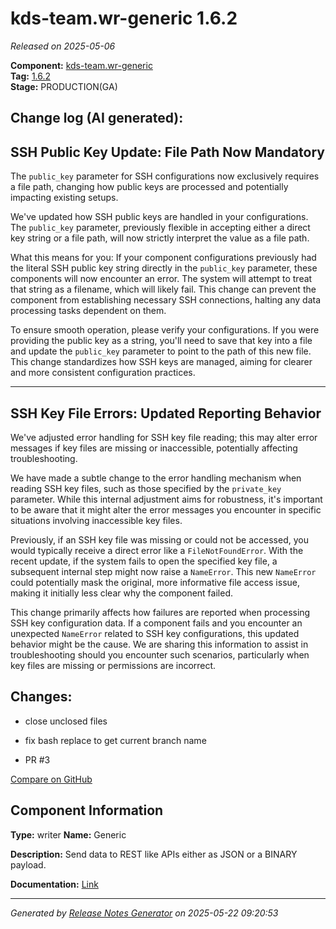 #  kds-team.wr-generic 1.6.2

_Released on 2025-05-06_

**Component:** [kds-team.wr-generic](https://github.com/keboola/component-generic)  
**Tag:** [1.6.2](https://github.com/keboola/component-generic/releases/tag/1.6.2)  
**Stage:** PRODUCTION(GA)


## Change log (AI generated):
## SSH Public Key Update: File Path Now Mandatory
The `public_key` parameter for SSH configurations now exclusively requires a file path, changing how public keys are processed and potentially impacting existing setups.

We've updated how SSH public keys are handled in your configurations. The `public_key` parameter, previously flexible in accepting either a direct key string or a file path, will now strictly interpret the value as a file path.

What this means for you:
If your component configurations previously had the literal SSH public key string directly in the `public_key` parameter, these components will now encounter an error. The system will attempt to treat that string as a filename, which will likely fail. This change can prevent the component from establishing necessary SSH connections, halting any data processing tasks dependent on them.

To ensure smooth operation, please verify your configurations. If you were providing the public key as a string, you'll need to save that key into a file and update the `public_key` parameter to point to the path of this new file. This change standardizes how SSH keys are managed, aiming for clearer and more consistent configuration practices.

---
## SSH Key File Errors: Updated Reporting Behavior
We've adjusted error handling for SSH key file reading; this may alter error messages if key files are missing or inaccessible, potentially affecting troubleshooting.

We have made a subtle change to the error handling mechanism when reading SSH key files, such as those specified by the `private_key` parameter. While this internal adjustment aims for robustness, it's important to be aware that it might alter the error messages you encounter in specific situations involving inaccessible key files.

Previously, if an SSH key file was missing or could not be accessed, you would typically receive a direct error like a `FileNotFoundError`. With the recent update, if the system fails to open the specified key file, a subsequent internal step might now raise a `NameError`. This new `NameError` could potentially mask the original, more informative file access issue, making it initially less clear why the component failed.

This change primarily affects how failures are reported when processing SSH key configuration data. If a component fails and you encounter an unexpected `NameError` related to SSH key configurations, this updated behavior might be the cause. We are sharing this information to assist in troubleshooting should you encounter such scenarios, particularly when key files are missing or permissions are incorrect.



## Changes:



- close unclosed files 




- fix bash replace to get current branch name 




- PR #3 



[Compare on GitHub](https://github.com/keboola/component-generic/compare/1.6.1...1.6.2)



## Component Information
**Type:** writer
**Name:** Generic

**Description:** Send data to REST like APIs either as JSON or a BINARY payload.


**Documentation:** [Link](https://developers.keboola.com/extend/generic-writer/configuration/)



---
_Generated by [Release Notes Generator](https://github.com/keboola/release-notes-generator)
on 2025-05-22 09:20:53_